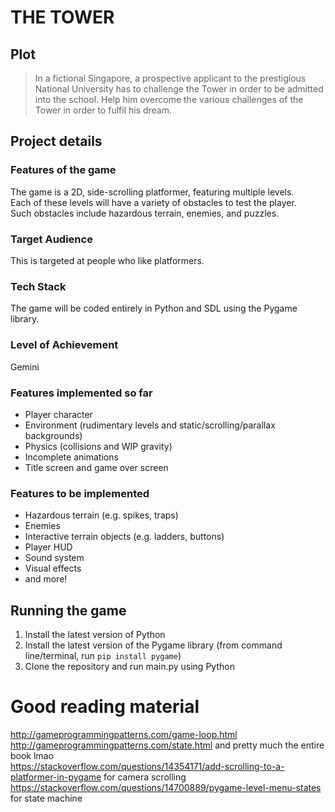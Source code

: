 # THE TOWER  
  
## Plot
> In a fictional Singapore, a prospective applicant to the prestigious National University has to challenge the Tower in order to be admitted into the school. Help him overcome the various challenges of the Tower in order to fulfil his dream.
  
## Project details
### Features of the game  
The game is a 2D, side-scrolling platformer, featuring multiple levels.  
Each of these levels will have a variety of obstacles to test the player.  
Such obstacles include hazardous terrain, enemies, and puzzles.  

### Target Audience  
This is targeted at people who like platformers.

### Tech Stack  
The game will be coded entirely in Python and SDL using the Pygame library.  

### Level of Achievement  
Gemini  

### Features implemented so far
- Player character
- Environment (rudimentary levels and static/scrolling/parallax backgrounds)
- Physics (collisions and WIP gravity) 
- Incomplete animations
- Title screen and game over screen

### Features to be implemented
- Hazardous terrain (e.g. spikes, traps)
- Enemies
- Interactive terrain objects (e.g. ladders, buttons)
- Player HUD
- Sound system
- Visual effects
- and more!

## Running the game  
1. Install the latest version of Python
2. Install the latest version of the Pygame library (from command line/terminal, run `pip install pygame`)
3. Clone the repository and run main.py using Python


# Good reading material  
http://gameprogrammingpatterns.com/game-loop.html  
http://gameprogrammingpatterns.com/state.html and pretty much the entire book lmao  
https://stackoverflow.com/questions/14354171/add-scrolling-to-a-platformer-in-pygame for camera scrolling
https://stackoverflow.com/questions/14700889/pygame-level-menu-states for state machine
